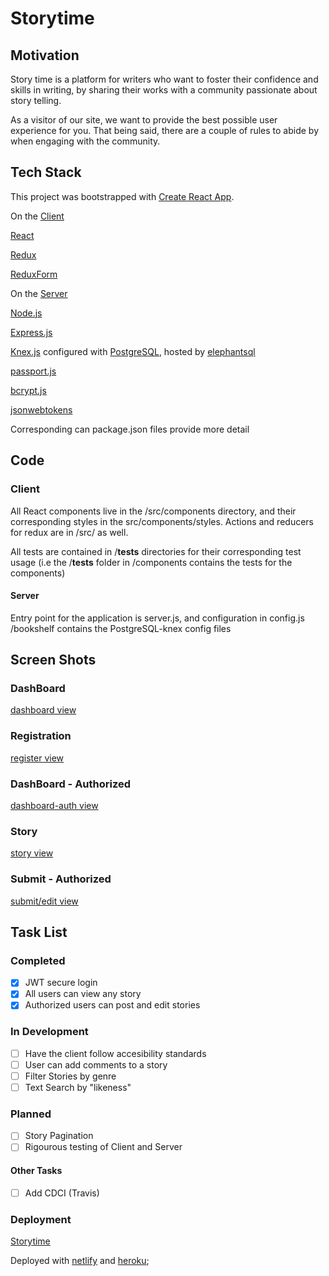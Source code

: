 
# Storytime

## Motivation

Story time is a platform for writers who want to foster their confidence and skills in writing, by sharing their works with a community passionate about story telling.

As a visitor of our site, we want to provide the best possible user experience for you. That being said, there are a couple of rules to abide by when engaging with the community.

## Tech Stack

This project was bootstrapped with [Create React App](https://github.com/facebookincubator/create-react-app).

On the [Client](https://github.com/patersog/story-time-app-client)

[React](https://reactjs.org/)

[Redux](https://redux.js.org/)

[ReduxForm](https://redux-form.com/7.3.0/)

On the [Server](https://github.com/patersog/story-time-app-server)

[Node.js](https://nodejs.org/)

[Express.js](https://expressjs.com/)

[Knex.js](https://knexjs.org/) configured with [PostgreSQL](https://www.postgresql.org/), hosted by [elephantsql](https://www.elephantsql.com/)

[passport.js](http://www.passportjs.org/)

[bcrypt.js](https://github.com/dcodeIO/bcrypt.js)

[jsonwebtokens](https://github.com/auth0/node-jsonwebtoken)

Corresponding  can package.json files provide more detail

## Code

### Client

All React components live in the /src/components directory, and their corresponding styles in the src/components/styles. Actions and reducers for redux
are in /src/ as well.

All tests are contained in /__tests__ directories for their corresponding test usage (i.e the /__tests__ folder in /components
contains the tests for the components)

#### Server

Entry point for the application is server.js, and configuration in config.js
/bookshelf contains the PostgreSQL-knex config files

## Screen Shots

### DashBoard

[dashboard view](./img/home.png)

### Registration

[register view](./img/register.png)

### DashBoard - Authorized

[dashboard-auth view](./img/home-auth.png)

### Story

[story view](./img/story.png)

### Submit - Authorized

[submit/edit view](./img/submit.png)

## Task List

### Completed

- [x] JWT secure login
- [x] All users can view any story
- [x] Authorized users can post and edit stories

### In Development

- [ ] Have the client follow accesibility standards
- [ ] User can add comments to a story
- [ ] Filter Stories by genre
- [ ] Text Search by "likeness"

### Planned

- [ ] Story Pagination
- [ ] Rigourous testing of Client and Server

#### Other Tasks

- [ ] Add CDCI (Travis)

### Deployment

[Storytime](https://loving-aryabhata-422d0b.netlify.com/)

Deployed with [netlify](https://www.netlify.com/) and [heroku](https://github.com/heroku);